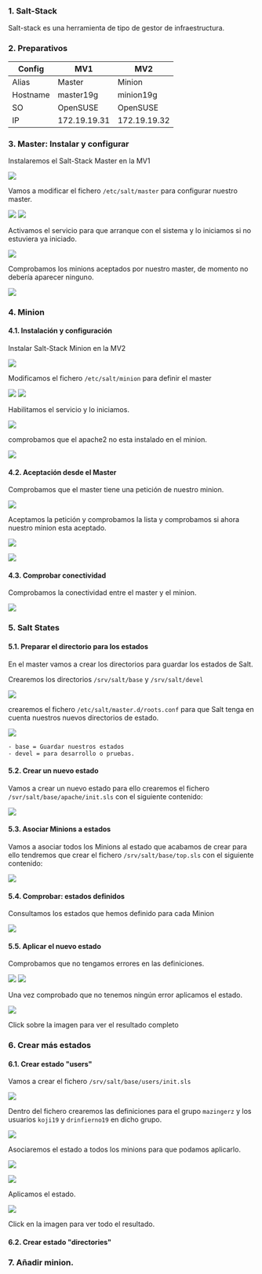 ### 1. Salt-Stack

Salt-stack es una herramienta de tipo de gestor de infraestructura.

### 2. Preparativos

| Config   | MV1          | MV2          |
|----------|--------------|--------------|
| Alias    | Master       | Minion       |
| Hostname | master19g    | minion19g    |
| SO       | OpenSUSE     | OpenSUSE     |
| IP       | 172.19.19.31 | 172.19.19.32 |

### 3. Master: Instalar y configurar

Instalaremos el Salt-Stack Master en la MV1

![](img/master-install.png)

Vamos a modificar el fichero `/etc/salt/master` para configurar nuestro master.

![](img/master-config-file.png)
![](img/master-config.png)

Activamos el servicio para que arranque con el sistema y lo iniciamos si no estuviera ya iniciado.

![](img/master-activar_iniciar_servicio.png)

Comprobamos los minions aceptados por nuestro master, de momento no debería aparecer ninguno.

![](img/master-minions_aceptados_ninguno.png)

### 4. Minion
#### 4.1. Instalación y configuración

Instalar Salt-Stack Minion en la MV2

![](img/minion-install.png)

Modificamos el fichero `/etc/salt/minion` para definir el master

![](img/minion-config_file.png)
![](img/minion-config.png)

Habilitamos el servicio y lo iniciamos.

![](img/minion-activar_iniciar_servicio.png)

comprobamos que el apache2 no esta instalado en el minion.

![](img/minion-apache2_no_instalado.png)

#### 4.2. Aceptación desde el Master

Comprobamos que el master tiene una petición de nuestro minion.

![](img/master-peticion.png)

Aceptamos la petición y comprobamos la lista y comprobamos si ahora nuestro minion esta aceptado.

![](img/master-aceptar_minion.png)

![](img/master-minion_aceptado.png)

#### 4.3. Comprobar conectividad

Comprobamos la conectividad entre el master y el minion.

![](img/master-comprobar_conectividad_minion.png)

### 5. Salt States
#### 5.1. Preparar el directorio para los estados

En el master vamos a crear los directorios para guardar los estados de Salt.

Crearemos los directorios `/srv/salt/base` y `/srv/salt/devel`

![](img/master-crear_directorios_estado.png)

crearemos el fichero `/etc/salt/master.d/roots.conf` para que Salt tenga en cuenta nuestros nuevos directorios de estado.

![](img/master-config_estados.png)

```
- base = Guardar nuestros estados
- devel = para desarrollo o pruebas.
```

#### 5.2. Crear un nuevo estado

Vamos a crear un nuevo estado para ello crearemos el fichero `/svr/salt/base/apache/init.sls` con el siguiente contenido:

![](img/master-crear_nuevo_estado.png)

#### 5.3. Asociar Minions a estados

Vamos a asociar todos los Minions al estado que acabamos de crear para ello tendremos que crear el fichero `/srv/salt/base/top.sls` con el siguiente contenido:

![](img/master-asignando_estados.png)

#### 5.4. Comprobar: estados definidos

Consultamos los estados que hemos definido para cada Minion

![](img/master-comprobar_estados.png)

#### 5.5. Aplicar el nuevo estado

Comprobamos que no tengamos errores en las definiciones.

![](img/master-lowstate.png)
![](img/master-highstate.png)

Una vez comprobado que no tenemos ningún error aplicamos el estado.

[![](img/master-aplicando_estado.png)](src/state.apply)

Click sobre la imagen para ver el resultado completo


### 6. Crear más estados
#### 6.1. Crear estado "users"

Vamos a crear el fichero `/srv/salt/base/users/init.sls`

![](img/master-crear_users_file.png)

Dentro del fichero crearemos las definiciones para el grupo `mazingerz` y los usuarios `koji19` y `drinfierno19` en dicho grupo.

![](img/master-group_users_file.png)

Asociaremos el estado a todos los minions para que podamos aplicarlo.

![](img/master-fichero_aplicar_estados_users.png)

![](img/master-aplicar_estado_users.png)

Aplicamos el estado.

[![](img/master-aplicando_estado_users.png)](/src/users_state.apply)

Click en la imagen para ver todo el resultado.

#### 6.2. Crear estado "directories"

### 7. Añadir minion.

